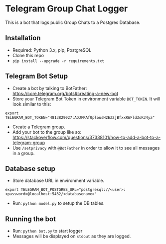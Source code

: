 # Telegram Group Chat Logger

This is a bot that logs public Group Chats to a Postgres Database.

## Installation

 - Required: Python 3.x, pip, PostgreSQL
 - Clone this repo
 - `pip install --upgrade -r requirements.txt`

## Telegram Bot Setup

 - Create a bot by talking to BotFather: https://core.telegram.org/bots#creating-a-new-bot
 - Store your Telegram Bot Token in environment variable `BOT_TOKEN`. It will look similar to this:
 ```
 export TELEGRAM_BOT_TOKEN="4813829027:ADJFKAf0plousH2EZ2jBfxxRWFld3oK34ya"
 ```
 - Create a Telegram group.
 - Add your bot to the group like so: https://stackoverflow.com/questions/37338101/how-to-add-a-bot-to-a-telegram-group
 - Use `/setprivacy` with `@BotFather` in order to allow it to see all messages in a group.

## Database setup
 - Store database URL in environment variable.
 ```
 export TELEGRAM_BOT_POSTGRES_URL="postgresql://<user>:<password>@localhost:5432/<databasename>"
 ```
 - Run: `python model.py` to setup the DB tables.

## Running the bot
 - Run: `python bot.py` to start logger
 - Messages will be displayed on `stdout` as they are logged.
